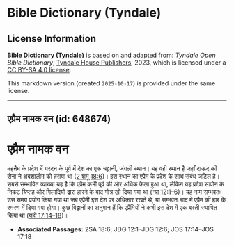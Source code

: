 # Bible Dictionary (Tyndale)

## License Information

**Bible Dictionary (Tyndale)** is based on and adapted from: _Tyndale Open Bible Dictionary_, [Tyndale House Publishers](https://tyndaleopenresources.com/), 2023, which is licensed under a [CC BY-SA 4.0 license](https://creativecommons.org/licenses/by-sa/4.0/legalcode.en).

This markdown version (created `2025-10-17`) is provided under the same license.



--------------------------------

## एप्रैम नामक वन (id: 648674)

एप्रैम नामक वन
==============

महनैम के प्रदेश में यरदन के पूर्व में देश का एक चट्टानी, जंगली स्थान। यह वही स्थान है जहाँ दाऊद की सेना ने अबशालोम को हराया था ([2 शमू 18:6](https://ref.ly/2Sam18:6))। इस स्थान का एप्रैम के प्रदेश के साथ संबंध जटिल है। सबसे सम्भावित व्याख्या यह है कि एप्रैम कभी पूर्व की ओर अधिक फैला हुआ था, लेकिन यह प्रदेश सापोन के निकट यिप्तह और गिलादियों द्वारा हारने के बाद गोत्र खो दिया गया था ([न्या 12:1–6](https://ref.ly/Judg12:1-Judg12:6))। यह नाम सम्भवतः उस समय प्रयोग किया गया था जब एप्रैमी इस देश पर अधिकार रखते थे, या सम्भवतः बाद में एप्रैम की हार के स्मरण में दिया गया होगा। कुछ विद्वानों का अनुमान हैं कि एप्रैमियों ने कभी इस देश में एक बस्ती स्थापित किया था ([यहो 17:14–18](https://ref.ly/Josh17:14-Josh17:18))।

* **Associated Passages:** 2SA 18:6; JDG 12:1–JDG 12:6; JOS 17:14–JOS 17:18

